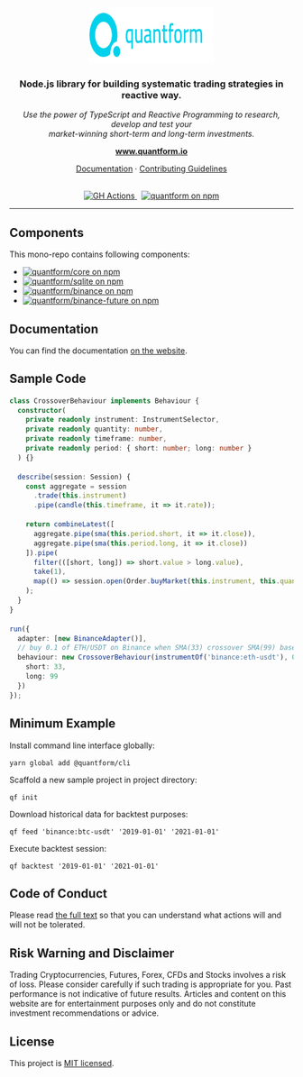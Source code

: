 <p align="center">
  <img src="https://raw.githubusercontent.com/quantform/quantform/main/quantform.svg" alt="quantform-logo" width="220px" height="100px"/>
  <br>
</p>
<h3 align="center">Node.js library for building systematic trading strategies in reactive way.</h3>
<p align="center">
  <i>Use the power of TypeScript and Reactive Programming to research, develop and test your <br />market-winning short-term and long-term investments.</i>
  <br>
</p>

<p align="center">
  <a href="https://www.quantform.io"><strong>www.quantform.io</strong></a>
  <br>
</p>

<p align="center">
  <a href="https://docs.quantform.io/">Documentation</a>
  ·
  <a href="CONTRIBUTING.md">Contributing Guidelines</a>
  <br>
  <br>
</p>

<p align="center">
  <a href="https://github.com/quantform/quantform/actions/workflows/github-publish.yml">
    <img src="https://github.com/quantform/quantform/actions/workflows/github-publish.yml/badge.svg" alt="GH Actions" />
  </a>&nbsp;
  <a href="LICENSE.md">
    <img src="https://img.shields.io/badge/license-MIT-blue.svg" alt="quantform on npm" />
  </a>
</p>

<hr>

## Components

This mono-repo contains following components:

- <a href="https://www.npmjs.com/package/@quantform/core"><img src="https://img.shields.io/npm/v/@quantform/core.svg?logo=npm&logoColor=fff&label=@quantform/core&color=03D1EB&style=flat-square" alt="quantform/core on npm" /></a>
- <a href="https://www.npmjs.com/package/@quantform/sqlite"><img src="https://img.shields.io/npm/v/@quantform/sqlite.svg?logo=npm&logoColor=fff&label=@quantform/sqlite&color=03D1EB&style=flat-square" alt="quantform/sqlite on npm" /></a>
- <a href="https://www.npmjs.com/package/@quantform/binance"><img src="https://img.shields.io/npm/v/@quantform/binance.svg?logo=npm&logoColor=fff&label=@quantform/binance&color=03D1EB&style=flat-square" alt="quantform/binance on npm" /></a>
- <a href="https://www.npmjs.com/package/@quantform/binance-future"><img src="https://img.shields.io/npm/v/@quantform/binance-future.svg?logo=npm&logoColor=fff&label=@quantform/binance-future&color=03D1EB&style=flat-square" alt="quantform/binance-future on npm" /></a>

## Documentation

You can find the documentation [on the website](https://docs.quantform.io).

## Sample Code

```ts
class CrossoverBehaviour implements Behaviour {
  constructor(
    private readonly instrument: InstrumentSelector,
    private readonly quantity: number,
    private readonly timeframe: number,
    private readonly period: { short: number; long: number }
  ) {}

  describe(session: Session) {
    const aggregate = session
      .trade(this.instrument)
      .pipe(candle(this.timeframe, it => it.rate));

    return combineLatest([
      aggregate.pipe(sma(this.period.short, it => it.close)),
      aggregate.pipe(sma(this.period.long, it => it.close))
    ]).pipe(
      filter(([short, long]) => short.value > long.value),
      take(1),
      map(() => session.open(Order.buyMarket(this.instrument, this.quantity)))
    );
  }
}

run({
  adapter: [new BinanceAdapter()],
  // buy 0.1 of ETH/USDT on Binance when SMA(33) crossover SMA(99) based on H1 candle
  behaviour: new CrossoverBehaviour(instrumentOf('binance:eth-usdt'), 0.1, Timeframe.H1, {
    short: 33,
    long: 99
  })
});
```

## Minimum Example

Install command line interface globally:

```
yarn global add @quantform/cli
```

Scaffold a new sample project in project directory:

```
qf init
```

Download historical data for backtest purposes:

```
qf feed 'binance:btc-usdt' '2019-01-01' '2021-01-01'
```

Execute backtest session:

```
qf backtest '2019-01-01' '2021-01-01'
```

## Code of Conduct

Please read [the full text](./CODE_OF_CONDUCT.md) so that you can understand what actions will and will not be tolerated.

## Risk Warning and Disclaimer

Trading Cryptocurrencies, Futures, Forex, CFDs and Stocks involves a risk of loss. Please consider carefully if such trading is appropriate for you. Past performance is not indicative of future results. Articles and content on this website are for entertainment purposes only and do not constitute investment recommendations or advice.

## License

This project is [MIT licensed](./LICENSE.md).
